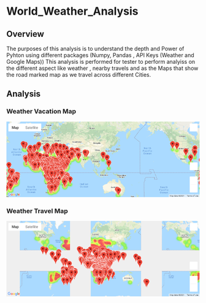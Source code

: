 # World_Weather_Analysis

## Overview
The purposes of this analysis is to understand the depth and Power of Pyhton using different packages (Numpy, Pandas , API Keys (Weather and Google Maps))
This analysis is performed for tester to perform analyiss on the different aspect like weather , nearby travels and as the Maps that show the road marked map as we travel across different Cities.

## Analysis

### Weather Vacation Map
![WeatherPy_vacation_map.png](https://github.com/shivam0921/World_Weather_Analysis/blob/main/Vacation_Search/WeatherPy_vacation_map.png)

### Weather Travel Map

![WeatherPy_travel_map.png](https://github.com/shivam0921/World_Weather_Analysis/blob/main/Vacation_Itinerary/WeatherPy_travel_map.png)
